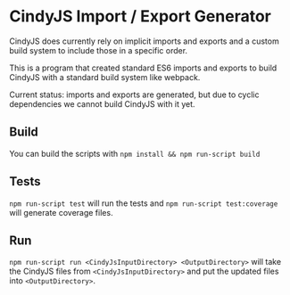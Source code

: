 # CindyJS Import / Export Generator

CindyJS does currently rely on implicit imports and exports and a custom build system to include those in a specific order.

This is a program that created standard ES6 imports and exports to build CindyJS with a standard build system like webpack.

Current status: imports and exports are generated, but due to cyclic dependencies we cannot build CindyJS with it yet.

## Build
You can build the scripts with 
`npm install && npm run-script build`

## Tests
`npm run-script test` will run the tests and `npm run-script test:coverage` will generate coverage files.

## Run
`npm run-script run <CindyJsInputDirectory> <OutputDirectory>` will take the CindyJS files from `<CindyJsInputDirectory>` and put the updated files into `<OutputDirectory>`.
